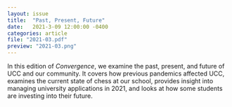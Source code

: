 ```yaml
---
layout: issue
title:  "Past, Present, Future"
date:   2021-3-09 12:00:00 -0400
categories: article
file: "2021-03.pdf"
preview: "2021-03.png"
---
```


In this edition of *Convergence*, we examine the past, present, and future of UCC and our community. It covers how previous pandemics affected UCC, examines the current state of chess at our school, provides insight into managing university applications in 2021, and looks at how some students are investing into their future. 
